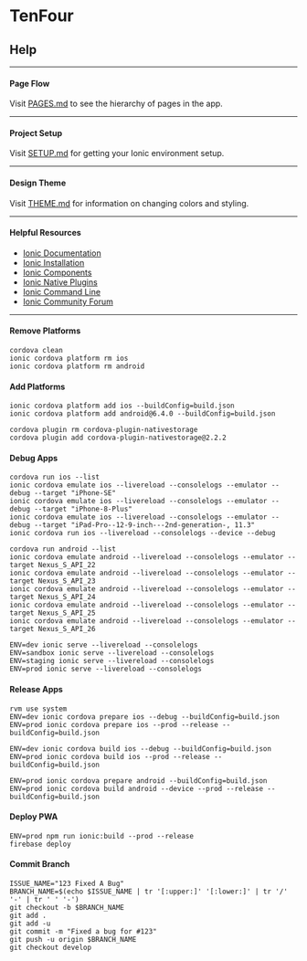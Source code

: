 # TenFour
## Help

---

#### Page Flow
Visit [PAGES.md](/docs/PAGES.md) to see the hierarchy of pages in the app.

---

#### Project Setup
Visit [SETUP.md](/docs/SETUP.md) for getting your Ionic environment setup.

---

#### Design Theme
Visit [THEME.md](/docs/THEME.md) for information on changing colors and styling.

---

#### Helpful Resources
* [Ionic Documentation](https://ionicframework.com/docs/)
* [Ionic Installation](https://ionicframework.com/docs/intro/installation/)
* [Ionic Components](https://ionicframework.com/docs/components/)
* [Ionic Native Plugins](https://ionicframework.com/docs/native/)
* [Ionic Command Line](https://ionicframework.com/docs/cli/commands.html)
* [Ionic Community Forum](https://forum.ionicframework.com/)

---

#### Remove Platforms
```
cordova clean
ionic cordova platform rm ios
ionic cordova platform rm android
```
#### Add Platforms
```
ionic cordova platform add ios --buildConfig=build.json
ionic cordova platform add android@6.4.0 --buildConfig=build.json
```
```
cordova plugin rm cordova-plugin-nativestorage
cordova plugin add cordova-plugin-nativestorage@2.2.2
```
#### Debug Apps
```
cordova run ios --list
ionic cordova emulate ios --livereload --consolelogs --emulator --debug --target "iPhone-SE"
ionic cordova emulate ios --livereload --consolelogs --emulator --debug --target "iPhone-8-Plus"
ionic cordova emulate ios --livereload --consolelogs --emulator --debug --target "iPad-Pro--12-9-inch---2nd-generation-, 11.3"
ionic cordova run ios --livereload --consolelogs --device --debug
```
```
cordova run android --list
ionic cordova emulate android --livereload --consolelogs --emulator --target Nexus_S_API_22
ionic cordova emulate android --livereload --consolelogs --emulator --target Nexus_S_API_23
ionic cordova emulate android --livereload --consolelogs --emulator --target Nexus_S_API_24
ionic cordova emulate android --livereload --consolelogs --emulator --target Nexus_S_API_25
ionic cordova emulate android --livereload --consolelogs --emulator --target Nexus_S_API_26
```
```
ENV=dev ionic serve --livereload --consolelogs
ENV=sandbox ionic serve --livereload --consolelogs
ENV=staging ionic serve --livereload --consolelogs
ENV=prod ionic serve --livereload --consolelogs
```
#### Release Apps
```
rvm use system
ENV=dev ionic cordova prepare ios --debug --buildConfig=build.json
ENV=prod ionic cordova prepare ios --prod --release --buildConfig=build.json
```
```
ENV=dev ionic cordova build ios --debug --buildConfig=build.json
ENV=prod ionic cordova build ios --prod --release --buildConfig=build.json
```
```
ENV=prod ionic cordova prepare android --buildConfig=build.json
ENV=prod ionic cordova build android --device --prod --release --buildConfig=build.json
```
#### Deploy PWA
```
ENV=prod npm run ionic:build --prod --release
firebase deploy
```

#### Commit Branch

```
ISSUE_NAME="123 Fixed A Bug"
BRANCH_NAME=$(echo $ISSUE_NAME | tr '[:upper:]' '[:lower:]' | tr '/' '-' | tr ' ' '-')
git checkout -b $BRANCH_NAME
git add .
git add -u
git commit -m "Fixed a bug for #123"
git push -u origin $BRANCH_NAME
git checkout develop
```
